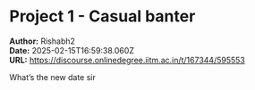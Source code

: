 # Project 1 - Casual banter

**Author:** Rishabh2  
**Date:** 2025-02-15T16:59:38.060Z  
**URL:** https://discourse.onlinedegree.iitm.ac.in/t/167344/595553

What’s the new date sir
